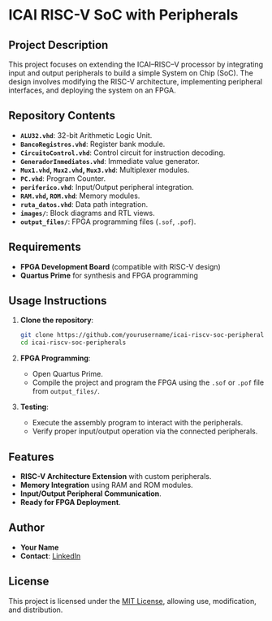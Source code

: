 # ICAI RISC-V SoC with Peripherals

## Project Description

This project focuses on extending the ICAI–RISC–V processor by integrating input and output peripherals to build a simple System on Chip (SoC). The design involves modifying the RISC-V architecture, implementing peripheral interfaces, and deploying the system on an FPGA.

## Repository Contents

- **`ALU32.vhd`**: 32-bit Arithmetic Logic Unit.
- **`BancoRegistros.vhd`**: Register bank module.
- **`CircuitoControl.vhd`**: Control circuit for instruction decoding.
- **`GeneradorInmediatos.vhd`**: Immediate value generator.
- **`Mux1.vhd`, `Mux2.vhd`, `Mux3.vhd`**: Multiplexer modules.
- **`PC.vhd`**: Program Counter.
- **`periferico.vhd`**: Input/Output peripheral integration.
- **`RAM.vhd`, `ROM.vhd`**: Memory modules.
- **`ruta_datos.vhd`**: Data path integration.
- **`images/`**: Block diagrams and RTL views.
- **`output_files/`**: FPGA programming files (`.sof`, `.pof`).

## Requirements

- **FPGA Development Board** (compatible with RISC-V design)
- **Quartus Prime** for synthesis and FPGA programming

## Usage Instructions

1. **Clone the repository**:
   ```bash
   git clone https://github.com/yourusername/icai-riscv-soc-peripherals.git
   cd icai-riscv-soc-peripherals
   ```

2. **FPGA Programming**:
   - Open Quartus Prime.
   - Compile the project and program the FPGA using the `.sof` or `.pof` file from `output_files/`.

3. **Testing**:
   - Execute the assembly program to interact with the peripherals.
   - Verify proper input/output operation via the connected peripherals.

## Features

- **RISC-V Architecture Extension** with custom peripherals.
- **Memory Integration** using RAM and ROM modules.
- **Input/Output Peripheral Communication**.
- **Ready for FPGA Deployment**.

## Author

- **Your Name**  
- **Contact**: [LinkedIn](https://www.linkedin.com/in/%C3%AD%C3%B1igo-de-o%C3%B1ate-cruz-855b55263/)

## License

This project is licensed under the [MIT License](LICENSE), allowing use, modification, and distribution.


